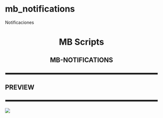 # mb_notifications
Notificaciones

<div align="center">
  
  <h1>MB Scripts</h1>

</h4>
  
<h2>MB-NOTIFICATIONS<h2>

<hr style="height:5px; border: 1px solid #ccc;">
  
<div align = "left">
  <h4>PREVIEW</h4>  
  <hr style="height:5px; border: 1px solid #ccc;">
  <img src = "https://media.discordapp.net/attachments/956203251064275044/964763726332956722/unknown.png">
</div>
  
</div>
